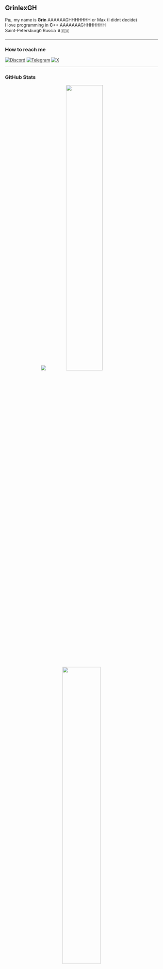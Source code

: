 ## GrinlexGH

Рш, my name is **Grin** AAAAAAGHHHHHHH or Max (I didnt decide)  
I love programming in **C++** AAAAAAAGHHHHHHH  
Saint-Petersburgб Russia 🪆🇷🇺

---

### How to reach me

[![Discord](https://img.shields.io/badge/Discord-5865F2?logo=discord&logoColor=white)](https://discordapp.com/users/481061464342265856)
[![Telegram](https://img.shields.io/badge/Telegram-26A5E4?logo=telegram&logoColor=white)](https://t.me/grintgz)
[![X](https://img.shields.io/badge/X-000000?logo=x&logoColor=white)](https://x.com/GrinlexTw)

---

### GitHub Stats

<div align="center">
  <img src="https://github-readme-stats.vercel.app/api?username=GrinlexGH&theme=dark&show_icons=true&hide_border=true&count_private=true"/>
  <img src="https://github-readme-streak-stats.herokuapp.com/?user=GrinlexGH&theme=dark&hide_border=true" width="49%"/>
</div>

<div align="center">
  <img src="https://github-readme-stats.vercel.app/api/top-langs/?username=GrinlexGH&theme=dark&show_icons=true&hide_border=true&layout=compact" width="50%" />
</div>
